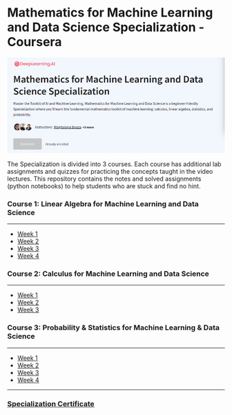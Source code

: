# Mathematics for Machine Learning and Data Science Specialization - Coursera

![banner](misc/banner.png)

The Specialization is divided into 3 courses. Each course has additional lab assignments and quizzes for practicing the concepts taught in the video lectures. This repository contains the notes and solved assignments (python notebooks) to help students who are stuck and find no hint.

### Course 1: Linear Algebra for Machine Learning and Data Science
---

- <a href="Linear Algebra for Machine Learning and Data Science/Week1/">Week 1<a>
- <a href="Linear Algebra for Machine Learning and Data Science/Week2/">Week 2<a>
- <a href="Linear Algebra for Machine Learning and Data Science/Week3/">Week 3<a>
- <a href="Linear Algebra for Machine Learning and Data Science/Week3/">Week 4<a>

### Course 2: Calculus for Machine Learning and Data Science
---

- <a href="Calculus for Machine Learning and Data Science/Week1/">Week 1<a>
- <a href="Calculus for Machine Learning and Data Science/Week2/">Week 2<a>
- <a href="Calculus for Machine Learning and Data Science/Week3/">Week 3<a>

### Course 3: Probability & Statistics for Machine Learning & Data Science
---

- <a href="Probability & Statistics for Machine Learning & Data Science/Week1/">Week 1<a>
- <a href="Probability & Statistics for Machine Learning & Data Science/Week2/">Week 2<a>
- <a href="Probability & Statistics for Machine Learning & Data Science/Week3/">Week 3<a>
- <a href="Probability & Statistics for Machine Learning & Data Science/Week4/">Week 4<a>
---

### [Specialization Certificate](https://coursera.org/share/56c69495273b783c472987d0add21151)